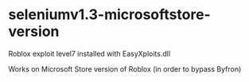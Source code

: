 # seleniumv1.3-microsoftstore-version
Roblox exploit level7 installed with EasyXploits.dll

Works on Microsoft Store version of Roblox (in order to bypass Byfron)
